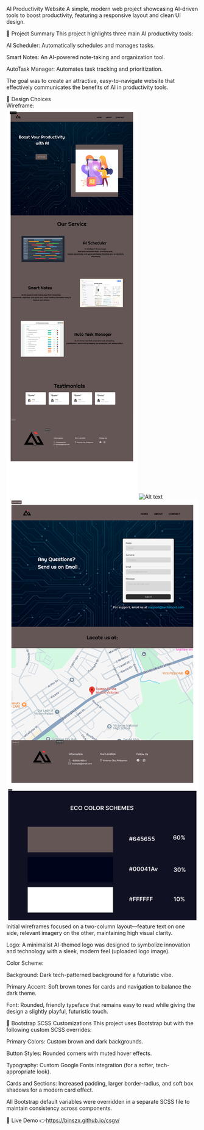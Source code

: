 AI Productivity Website
A simple, modern web project showcasing AI-driven tools to boost productivity, featuring a responsive layout and clean UI design.

📝 Project Summary
This project highlights three main AI productivity tools:

AI Scheduler: Automatically schedules and manages tasks.

Smart Notes: An AI-powered note-taking and organization tool.

AutoTask Manager: Automates task tracking and prioritization.

The goal was to create an attractive, easy-to-navigate website that effectively communicates the benefits of AI in productivity tools.

🎨 Design Choices  
Wireframe:  
![Alt text](assets/image/landing%20page%20(1).png)
![Alt text](assets/image/about%20page.png)
![Alt text](assets/image/contact%20page.png)
![Alt text](assets/image/color%20schemes.png)
Initial wireframes focused on a two-column layout—feature text on one side, relevant imagery on the other, maintaining high visual clarity.

Logo:
A minimalist AI-themed logo was designed to symbolize innovation and technology with a sleek, modern feel (uploaded logo image).

Color Scheme:

Background: Dark tech-patterned background for a futuristic vibe.

Primary Accent: Soft brown tones for cards and navigation to balance the dark theme.

Font: Rounded, friendly typeface that remains easy to read while giving the design a slightly playful, futuristic touch.

🎨 Bootstrap SCSS Customizations
This project uses Bootstrap but with the following custom SCSS overrides:

Primary Colors: Custom brown and dark backgrounds.

Button Styles: Rounded corners with muted hover effects.

Typography: Custom Google Fonts integration (for a softer, tech-appropriate look).

Cards and Sections: Increased padding, larger border-radius, and soft box shadows for a modern card effect.

All Bootstrap default variables were overridden in a separate SCSS file to maintain consistency across components.

🚀 Live Demo
👉https://binszx.github.io/csgv/



